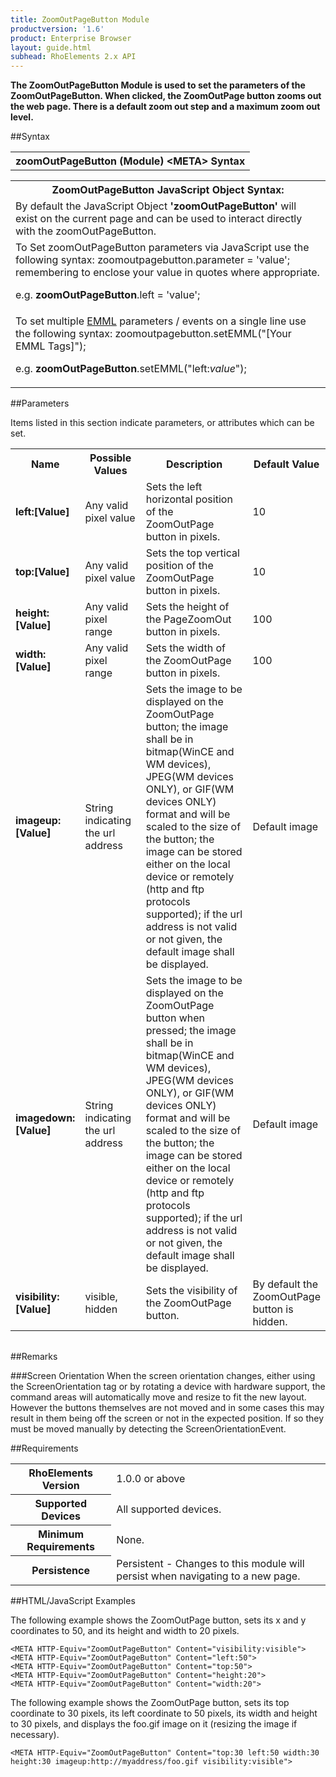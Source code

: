 ```yaml
---
title: ZoomOutPageButton Module
productversion: '1.6'
product: Enterprise Browser
layout: guide.html
subhead: RhoElements 2.x API
---
```



<b>
The ZoomOutPageButton Module is used to set the parameters of the ZoomOutPageButton. When clicked, the ZoomOutPage button zooms out the web page. There is a default zoom out step and a maximum zoom out level.
</b>

##Syntax

<table class="re-table"><tr><th class="tableHeading">zoomOutPageButton (Module) &lt;META&gt; Syntax
</th></tr></table>
<table class="re-table"><tr><th class="tableHeading">ZoomOutPageButton JavaScript Object Syntax:</th></tr><tr><td class="clsSyntaxCells clsOddRow">
By default the JavaScript Object <b>'zoomOutPageButton'</b> will exist on the current page and can be used to interact directly with the zoomOutPageButton.
</td></tr><tr><td class="clsSyntaxCells clsEvenRow">
To Set zoomOutPageButton parameters via JavaScript use the following syntax: zoomoutpagebutton.parameter = 'value'; remembering to enclose your value in quotes where appropriate.  
<P />e.g. <b>zoomOutPageButton</b>.left = 'value';
</td></tr><tr><td class="clsSyntaxCells clsOddRow">							
To set multiple <a href="/rhoelements/EMMLOverview">EMML</a> parameters / events on a single line use the following syntax: zoomoutpagebutton.setEMML("[Your EMML Tags]");
<P />
e.g. <b>zoomOutPageButton</b>.setEMML("left:<i>value</i>");							
</td></tr></table>


##Parameters


Items listed in this section indicate parameters, or attributes which can be set.
<table class="re-table"><col width="20%" /><col width="20%" /><col width="38%" /><col width="22%" /><tr><th class="tableHeading">Name</th><th class="tableHeading">Possible Values</th><th class="tableHeading">Description</th><th class="tableHeading">Default Value</th></tr><tr><td class="clsSyntaxCells clsOddRow"><b>left:[Value]
</b></td><td class="clsSyntaxCells clsOddRow">Any valid pixel value</td><td class="clsSyntaxCells clsOddRow">Sets the left horizontal position of the ZoomOutPage button in pixels.</td><td class="clsSyntaxCells clsOddRow">10</td></tr><tr><td class="clsSyntaxCells clsEvenRow"><b>top:[Value]
</b></td><td class="clsSyntaxCells clsEvenRow">Any valid pixel value</td><td class="clsSyntaxCells clsEvenRow">Sets the top vertical position of the ZoomOutPage button in pixels.</td><td class="clsSyntaxCells clsEvenRow">10</td></tr><tr><td class="clsSyntaxCells clsOddRow"><b>height:[Value]
</b></td><td class="clsSyntaxCells clsOddRow">Any valid pixel range</td><td class="clsSyntaxCells clsOddRow">Sets the height of the PageZoomOut button in pixels.</td><td class="clsSyntaxCells clsOddRow">100</td></tr><tr><td class="clsSyntaxCells clsEvenRow"><b>width:[Value]
</b></td><td class="clsSyntaxCells clsEvenRow">Any valid pixel range</td><td class="clsSyntaxCells clsEvenRow">Sets the width of the ZoomOutPage button in pixels.</td><td class="clsSyntaxCells clsEvenRow">100</td></tr><tr><td class="clsSyntaxCells clsOddRow"><b>imageup:[Value]
</b></td><td class="clsSyntaxCells clsOddRow">String indicating the url address</td><td class="clsSyntaxCells clsOddRow">
          Sets the image to be displayed on the ZoomOutPage button; the image shall be in bitmap(WinCE and WM devices),
          JPEG(WM devices ONLY), or GIF(WM devices ONLY) format and will be scaled to the size of the button; the image can be stored
          either on the local device or remotely (http and ftp protocols supported); if the url address is
          not valid or not given, the default image shall be displayed.
        </td><td class="clsSyntaxCells clsOddRow">Default image</td></tr><tr><td class="clsSyntaxCells clsEvenRow"><b>imagedown:[Value]
</b></td><td class="clsSyntaxCells clsEvenRow">String indicating the url address</td><td class="clsSyntaxCells clsEvenRow">
          Sets the image to be displayed on the ZoomOutPage button when pressed; the image shall be in bitmap(WinCE and WM devices),
          JPEG(WM devices ONLY), or GIF(WM devices ONLY) format and will be scaled to the size of the button; the image can be stored
          either on the local device or remotely (http and ftp protocols supported); if the url address is
          not valid or not given, the default image shall be displayed.
        </td><td class="clsSyntaxCells clsEvenRow">Default image</td></tr><tr><td class="clsSyntaxCells clsOddRow"><b>visibility:[Value]
</b></td><td class="clsSyntaxCells clsOddRow">visible, hidden</td><td class="clsSyntaxCells clsOddRow">Sets the visibility of the ZoomOutPage button.</td><td class="clsSyntaxCells clsOddRow">By default the ZoomOutPage button is hidden.</td></tr></table>
<table class="re-table"><col width="78%" /><col width="8%" /><col width="1%" /><col width="5%" /><col width="1%" /><col width="5%" /><col width="2%" /></table>




##Remarks


###Screen Orientation
When the screen orientation changes, either using the ScreenOrientation tag or by rotating a device with hardware support, the command areas will automatically move and resize to fit the new layout. However the buttons themselves are not moved and in some cases this may result in them being off the screen or not in the expected position. If so they must be moved manually by detecting the ScreenOrientationEvent.




##Requirements

<table class="re-table"><tr><th class="tableHeading">RhoElements Version</th><td class="clsSyntaxCell clsEvenRow">1.0.0 or above
</td></tr><tr><th class="tableHeading">Supported Devices</th><td class="clsSyntaxCell clsOddRow">All supported devices.</td></tr><tr><th class="tableHeading">Minimum Requirements</th><td class="clsSyntaxCell clsOddRow">None.</td></tr><tr><th class="tableHeading">Persistence</th><td class="clsSyntaxCell clsEvenRow">Persistent - Changes to this module will persist when navigating to a new page.</td></tr></table>


##HTML/JavaScript Examples

The following example shows the ZoomOutPage button, sets its x and y coordinates to 50, and its height and width to 20 pixels.

	<META HTTP-Equiv="ZoomOutPageButton" Content="visibility:visible">
	<META HTTP-Equiv="ZoomOutPageButton" Content="left:50">
	<META HTTP-Equiv="ZoomOutPageButton" Content="top:50">
	<META HTTP-Equiv="ZoomOutPageButton" Content="height:20">
	<META HTTP-Equiv="ZoomOutPageButton" Content="width:20">
	
	
The following example shows the ZoomOutPage button, sets its top coordinate to 30 pixels, its left coordinate to 50 pixels, its width and height to 30 pixels, and displays the foo.gif image on it (resizing the image if necessary).

	<META HTTP-Equiv="ZoomOutPageButton" Content="top:30 left:50 width:30 height:30 imageup:http://myaddress/foo.gif visibility:visible">
	






